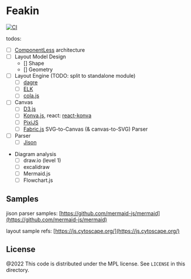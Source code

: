 # Feakin

[![CI](https://github.com/feakin/feakin/actions/workflows/ci.yml/badge.svg)](https://github.com/feakin/feakin/actions/workflows/ci.yml)

todos:

- [ ] [ComponentLess](https://componentless.com/) architecture
- [ ] Layout Model Design
  - [] Shape
  - [] Geometry
- [ ] Layout Engine (TODO: split to standalone module)
  - [ ] [dagre](https://github.com/dagrejs/dagre)
  - [ ] [ELK](https://github.com/kieler/elkjs)
  - [ ] [cola.js](https://ialab.it.monash.edu/webcola/)
- [ ] Canvas
  - [ ] [D3.js](https://github.com/d3/d3)
  - [ ] [Konva.js](https://github.com/konvajs/konva), react: [react-konva](https://github.com/konvajs/react-konva)
  - [ ] [PixiJS](https://github.com/pixijs/pixijs)
  - [ ] [Fabric.js](https://github.com/fabricjs/fabric.js) SVG-to-Canvas (& canvas-to-SVG) Parser
- [ ] Parser
  - [ ] [Jison](https://github.com/zaach/jison)
- Diagram analysis
  - [ ] draw.io (level 1)
  - [ ] excalidraw
  - [ ] Mermaid.js
  - [ ] Flowchart.js

## Samples

jison parser samples: [https://github.com/mermaid-js/mermaid](https://github.com/mermaid-js/mermaid)

layout sample refs: [https://js.cytoscape.org/](https://js.cytoscape.org/)

## License

@2022 This code is distributed under the MPL license. See `LICENSE` in this directory.
